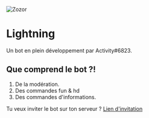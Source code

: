 
![Zozor](https://cdn.discordapp.com/avatars/491225439294193667/b656999208579667edc901a95909cf1c.png?size=2048)

# Lightning
Un bot en plein développement par Activity#6823.

<h2>Que comprend le bot ?!</h2>

<ol>
<li>De la modération.</li>
<li>Des commandes fun & hd</li>
<li>Des commandes d'informations.</li>
</ol>
Tu veux inviter le bot sur ton serveur ? <a href="https://lc.cx/mEGL">Lien d'invitation</a> 

